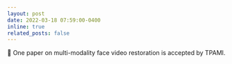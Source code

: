 ```yaml
---
layout: post
date: 2022-03-18 07:59:00-0400
inline: true
related_posts: false
---
```


🎉 One paper on multi-modality face video restoration is accepted by TPAMI. 

